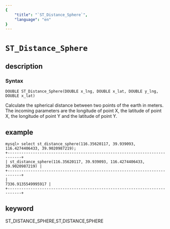 ```yaml
---
{
    "title": "`ST_Distance_Sphere`",
    "language": "en"
}
---
```


<!-- 
Licensed to the Apache Software Foundation (ASF) under one
or more contributor license agreements.  See the NOTICE file
distributed with this work for additional information
regarding copyright ownership.  The ASF licenses this file
to you under the Apache License, Version 2.0 (the
"License"); you may not use this file except in compliance
with the License.  You may obtain a copy of the License at

  http://www.apache.org/licenses/LICENSE-2.0

Unless required by applicable law or agreed to in writing,
software distributed under the License is distributed on an
"AS IS" BASIS, WITHOUT WARRANTIES OR CONDITIONS OF ANY
KIND, either express or implied.  See the License for the
specific language governing permissions and limitations
under the License.
-->

# `ST_Distance_Sphere`
## description
### Syntax

`DOUBLE ST_Distance_Sphere(DOUBLE x_lng, DOUBLE x_lat, DOUBLE y_lng, DOUBLE x_lat)`


Calculate the spherical distance between two points of the earth in meters. The incoming parameters are the longitude of point X, the latitude of point X, the longitude of point Y and the latitude of point Y.

## example

```
mysql> select st_distance_sphere(116.35620117, 39.939093, 116.4274406433, 39.9020987219);
+----------------------------------------------------------------------------+
| st_distance_sphere(116.35620117, 39.939093, 116.4274406433, 39.9020987219) |
+----------------------------------------------------------------------------+
|                                                         7336.9135549995917 |
+----------------------------------------------------------------------------+
```
## keyword
ST_DISTANCE_SPHERE,ST,DISTANCE,SPHERE
